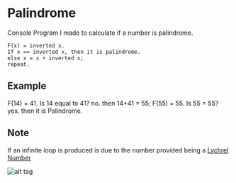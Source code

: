 # Palindrome
Console Program I made to calculate if a number is palindrome.
```
F(x) = inverted x.
If x == inverted x, then it is palindrome.
else x = x + inverted x;
repeat.
```
## Example
F(14) = 41.
Is 14 equal to 41? no.
then 14+41 = 55;
F(55) = 55.
Is 55 = 55? yes. then it is Palindrome.
## Note
If an infinite loop is produced is due to the number provided being a [Lychrel Number](https://en.wikipedia.org/wiki/Lychrel_number)

![alt tag](http://josescudero.com/assets/images/projects/palindrome.png)
